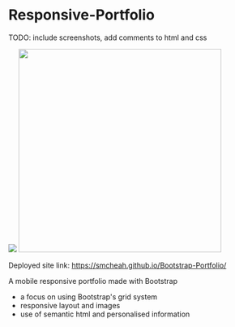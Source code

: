 # Responsive-Portfolio
TODO: include screenshots, add comments to html and css

![](https://media.giphy.com/media/gFQQPPHSGATLOIaWDr/giphy.gif)
<img src="https://i.gyazo.com/5cf92305ec291946ce654baac125ad43.png" width="400"/>

Deployed site link: https://smcheah.github.io/Bootstrap-Portfolio/

A mobile responsive portfolio made with Bootstrap
- a focus on using Bootstrap's grid system
- responsive layout and images
- use of semantic html and personalised information
